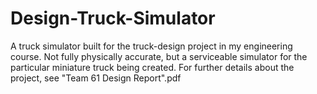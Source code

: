 # Design-Truck-Simulator
A truck simulator built for the truck-design project in my engineering course. Not fully physically accurate, but a serviceable simulator for the particular miniature truck being created.
For further details about the project, see "Team 61 Design Report".pdf
